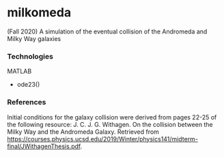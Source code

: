 # milkomeda
(Fall 2020) A simulation of the eventual collision of the Andromeda and Milky Way galaxies

### Technologies

MATLAB
  - ode23()
 
### References

 Initial conditions for the galaxy collision were derived from pages 22-25 of the following resource:
 J. C. J. G. Withagen. On the collision between the Milky Way and the Andromeda Galaxy. Retrieved from https://courses.physics.ucsd.edu/2019/Winter/physics141/midterm-final/JWithagenThesis.pdf.
 
 
